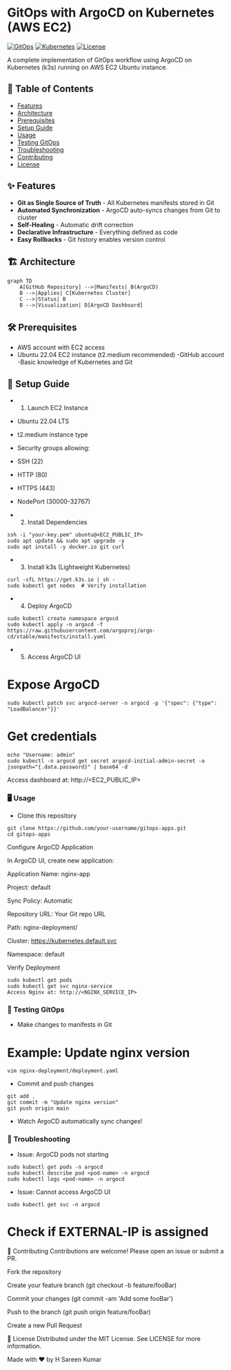 # GitOps with ArgoCD on Kubernetes (AWS EC2)

[![GitOps](https://img.shields.io/badge/GitOps-Enabled-brightgreen)](https://argoproj.github.io/argo-cd/)
[![Kubernetes](https://img.shields.io/badge/Kubernetes-v1.25+-blue)](https://k3s.io/)
[![License](https://img.shields.io/badge/License-MIT-green)](LICENSE)

A complete implementation of GitOps workflow using ArgoCD on Kubernetes (k3s) running on AWS EC2 Ubuntu instance.

## 📌 Table of Contents
- [Features](#-features)
- [Architecture](#-architecture)
- [Prerequisites](#-prerequisites)
- [Setup Guide](#-setup-guide)
- [Usage](#-usage)
- [Testing GitOps](#-testing-gitops)
- [Troubleshooting](#-troubleshooting)
- [Contributing](#-contributing)
- [License](#-license)

## ✨ Features
- **Git as Single Source of Truth** - All Kubernetes manifests stored in Git
- **Automated Synchronization** - ArgoCD auto-syncs changes from Git to cluster
- **Self-Healing** - Automatic drift correction
- **Declarative Infrastructure** - Everything defined as code
- **Easy Rollbacks** - Git history enables version control

## 🏗 Architecture
```mermaid
graph TD
    A[GitHub Repository] -->|Manifests| B(ArgoCD)
    B -->|Applies| C[Kubernetes Cluster]
    C -->|Status| B
    B -->|Visualization| D[ArgoCD Dashboard]
```
## 🛠 Prerequisites
- AWS account with EC2 access
- Ubuntu 22.04 EC2 instance (t2.medium recommended)
-GitHub account
-Basic knowledge of Kubernetes and Git

## 🚀 Setup Guide
- 1. Launch EC2 Instance
- Ubuntu 22.04 LTS
- t2.medium instance type
- Security groups allowing:
- SSH (22)
- HTTP (80)
- HTTPS (443)
- NodePort (30000-32767)

- 2. Install Dependencies
````
ssh -i "your-key.pem" ubuntu@<EC2_PUBLIC_IP>
sudo apt update && sudo apt upgrade -y
sudo apt install -y docker.io git curl
````
- 3. Install k3s (Lightweight Kubernetes)
```
curl -sfL https://get.k3s.io | sh -
sudo kubectl get nodes  # Verify installation
```
- 4. Deploy ArgoCD
```
sudo kubectl create namespace argocd
sudo kubectl apply -n argocd -f https://raw.githubusercontent.com/argoproj/argo-cd/stable/manifests/install.yaml
```
- 5. Access ArgoCD UI
# Expose ArgoCD
```
sudo kubectl patch svc argocd-server -n argocd -p '{"spec": {"type": "LoadBalancer"}}'
```
# Get credentials
```
echo "Username: admin"
sudo kubectl -n argocd get secret argocd-initial-admin-secret -o jsonpath="{.data.password}" | base64 -d
```
Access dashboard at: http://<EC2_PUBLIC_IP>

### 🖥 Usage
- Clone this repository

````
git clone https://github.com/your-username/gitops-apps.git
cd gitops-apps
````
Configure ArgoCD Application

In ArgoCD UI, create new application:

Application Name: nginx-app

Project: default

Sync Policy: Automatic

Repository URL: Your Git repo URL

Path: nginx-deployment/

Cluster: https://kubernetes.default.svc

Namespace: default

Verify Deployment

```
sudo kubectl get pods
sudo kubectl get svc nginx-service
Access Nginx at: http://<NGINX_SERVICE_IP>
```

### 🔄 Testing GitOps
- Make changes to manifests in Git
# Example: Update nginx version
````
vim nginx-deployment/deployment.yaml
````
- Commit and push changes

```
git add .
git commit -m "Update nginx version"
git push origin main
```
- Watch ArgoCD automatically sync changes!

### 🐛 Troubleshooting
- Issue: ArgoCD pods not starting

```
sudo kubectl get pods -n argocd
sudo kubectl describe pod <pod-name> -n argocd
sudo kubectl logs <pod-name> -n argocd
```
- Issue: Cannot access ArgoCD UI

```
sudo kubectl get svc -n argocd
```
# Check if EXTERNAL-IP is assigned
🤝 Contributing
Contributions are welcome! Please open an issue or submit a PR.

Fork the repository

Create your feature branch (git checkout -b feature/fooBar)

Commit your changes (git commit -am 'Add some fooBar')

Push to the branch (git push origin feature/fooBar)

Create a new Pull Request

📜 License
Distributed under the MIT License. See LICENSE for more information.

Made with ❤️ by H Sareen Kumar 
